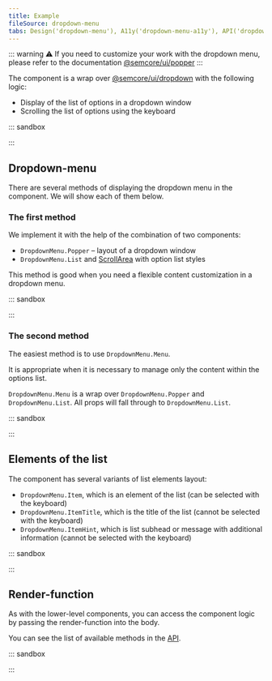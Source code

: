 ```yaml
---
title: Example
fileSource: dropdown-menu
tabs: Design('dropdown-menu'), A11y('dropdown-menu-a11y'), API('dropdown-menu-api'), Example('dropdown-menu-code'), Changelog('dropdown-menu-changelog')
---
```


::: warning
:warning: If you need to customize your work with the dropdown menu, please refer to the documentation [@semcore/ui/popper](/utils/popper/)
:::

The component is a wrap over [@semcore/ui/dropdown](/components/dropdown) with the following logic:

- Display of the list of options in a dropdown window
- Scrolling the list of options using the keyboard

::: sandbox

<script lang="tsx">
import React from 'react';
import DropdownMenu from '@semcore/ui/dropdown-menu';
import { ButtonTrigger } from '@semcore/ui/base-trigger';

const Demo = () => {
  return (
    <DropdownMenu>
      <DropdownMenu.Trigger>
        <ButtonTrigger>Click me</ButtonTrigger>
      </DropdownMenu.Trigger>
      <DropdownMenu.Menu>
        <DropdownMenu.Item>Item 1</DropdownMenu.Item>
        <DropdownMenu.Item>Item 2</DropdownMenu.Item>
        <DropdownMenu.Item>Item 3</DropdownMenu.Item>
        <DropdownMenu.Item>Item 4</DropdownMenu.Item>
      </DropdownMenu.Menu>
    </DropdownMenu>
  );
}
</script>

:::

## Dropdown-menu

There are several methods of displaying the dropdown menu in the component. We will show each of them below.

### The first method

We implement it with the help of the combination of two components:

- `DropdownMenu.Popper` – layout of a dropdown window
- `DropdownMenu.List` and [ScrollArea](/components/scroll-area/) with option list styles

This method is good when you need a flexible content customization in a dropdown menu.

::: sandbox

<script lang="tsx">
import React, { useState } from 'react';
import DropdownMenu from '@semcore/ui/dropdown-menu';
import Button from '@semcore/ui/base-trigger';
import Link from '@semcore/ui/link';
import { Text } from '@semcore/ui/typography';
import Notice from '@semcore/ui/notice';
import SpinContainer from '@semcore/ui/spin-container';
import FileExportM from '@semcore/ui/icon/FileExport/m';

const Demo = () => {
  const [loading, setLoading] = useState(false);

  const handleClick = () => {
    setLoading(true);
    setTimeout(() => setLoading(false), 1000);
  };

  return (
    <DropdownMenu>
      <DropdownMenu.Trigger>
        <Button>
          <Button.Addon>
            <FileExportM />
          </Button.Addon>
          <Button.Text>Export</Button.Text>
        </Button>
      </DropdownMenu.Trigger>
      <DropdownMenu.Popper wMax='257px'>
        <SpinContainer loading={loading}>
          <DropdownMenu.List>
            <DropdownMenu.Item onClick={handleClick}>Excel</DropdownMenu.Item>
            <DropdownMenu.Item onClick={handleClick}>CSV</DropdownMenu.Item>
            <DropdownMenu.Item onClick={handleClick}>CSV Semicolon</DropdownMenu.Item>
          </DropdownMenu.List>
          <Notice
            theme='warning'
            style={{
              padding: '12px 8px',
              borderWidth: 0,
              borderTopWidth: '1px',
              borderRadius: '0 0 6px 6px',
            }}
          >
            <Notice.Content>
              <Text tag='strong' mb={1} style={{ display: 'block' }}>
                Export failed
              </Text>
              <Text lineHeight='18px'>
                If the problem persists, please contact us at{' '}
                <Link inline href='mailto:feedback@semrush.com'>
                  feedback@semrush.com
                </Link>
              </Text>
            </Notice.Content>
          </Notice>
        </SpinContainer>
      </DropdownMenu.Popper>
    </DropdownMenu>
  );
}
</script>

:::

### The second method

The easiest method is to use `DropdownMenu.Menu`.

It is appropriate when it is necessary to manage only the content within the options list.

`DropdownMenu.Menu` is a wrap over `DropdownMenu.Popper` and `DropdownMenu.List`. All props will fall through to `DropdownMenu.List`.

::: sandbox

<script lang="tsx">
import React from 'react';
import DropdownMenu from '@semcore/ui/dropdown-menu';
import { ButtonTrigger } from '@semcore/ui/base-trigger';

const Demo = () => {
  return (
    <DropdownMenu>
      <DropdownMenu.Trigger>
        <ButtonTrigger>Click me</ButtonTrigger>
      </DropdownMenu.Trigger>
      {/* Adding max-height to the dropdown menu */}
      <DropdownMenu.Menu hMax={'180px'}>
        <DropdownMenu.ItemTitle>List heading</DropdownMenu.ItemTitle>
        <DropdownMenu.Item>Item 1</DropdownMenu.Item>
        <DropdownMenu.Item>Item 2</DropdownMenu.Item>
        <DropdownMenu.Item>Item 3</DropdownMenu.Item>
        <DropdownMenu.Item>Item 4</DropdownMenu.Item>
        <DropdownMenu.Item>Item 5</DropdownMenu.Item>
        <DropdownMenu.Item>Item 6</DropdownMenu.Item>
        <DropdownMenu.Item>Item 7</DropdownMenu.Item>
        <DropdownMenu.Item>Item 8</DropdownMenu.Item>
        <DropdownMenu.Item>Item 9</DropdownMenu.Item>
      </DropdownMenu.Menu>
    </DropdownMenu>
  );
}
</script>

:::

## Elements of the list

The component has several variants of list elements layout:

- `DropdownMenu.Item`, which is an element of the list (can be selected with the keyboard)
- `DropdownMenu.ItemTitle`, which is the title of the list (cannot be selected with the keyboard)
- `DropdownMenu.ItemHint`, which is list subhead or message with additional information (cannot be selected with the keyboard)

::: sandbox

<script lang="tsx">
import React from 'react';
import DropdownMenu from '@semcore/ui/dropdown-menu';
import { ButtonTrigger } from '@semcore/ui/base-trigger';

const Demo = () => {
  return (
    <DropdownMenu>
      <DropdownMenu.Trigger>
        <ButtonTrigger>I'll show u some options, buddy</ButtonTrigger>
      </DropdownMenu.Trigger>
      <DropdownMenu.Menu>
        <DropdownMenu.ItemTitle>I'm title</DropdownMenu.ItemTitle>
        <DropdownMenu.ItemHint>I'm hint</DropdownMenu.ItemHint>
        <DropdownMenu.Item>I'm item</DropdownMenu.Item>
      </DropdownMenu.Menu>
    </DropdownMenu>
  );
}
</script>

:::

## Render-function

As with the lower-level components, you can access the component logic by passing the render-function into the body.

You can see the list of available methods in the [API](/components/dropdown-menu/dropdown-menu-api/#aad4e2).

::: sandbox

<script lang="tsx">
import React from 'react';
import DropdownMenu from '@semcore/ui/dropdown-menu';
import { ButtonTrigger } from '@semcore/ui/base-trigger';
import { Box } from '@semcore/flex-box';

const Demo = () => {
  return (
    <DropdownMenu>
      {(props, handlers) => {
        const {
          getTriggerProps, // encapsulates Trigger logic
          getPopperProps, // encapsulates Popper logic
          getListProps, // encapsulates List logic
          getItemProps, // // encapsulates Item logic
        } = props;

        const popperProps = getPopperProps();

        return (
          <React.Fragment>
            <ButtonTrigger {...getTriggerProps()}>Click me</ButtonTrigger>
            <Box
              {...popperProps}
              hidden={!popperProps.visible}
              zIndex={10}
              p={2}
              style={{
                backgroundColor: 'var(--intergalactic-bg-primary-neutral, #FFF)',
                border: '1px solid gray',
              }}
            >
              <ul {...getListProps()}>
                <li {...getItemProps()}>Option 1</li>
                <li {...getItemProps()}>Option 2</li>
                <li {...getItemProps()}>Option 3</li>
                <li {...getItemProps()}>Option 4</li>
                <li {...getItemProps()}>Option 5</li>
              </ul>
              <button type='button' onClick={() => handlers.visible(false)}>
                Close me
              </button>
              <button type='button' onClick={() => handlers.highlightedIndex(2)}>
                Highlight item 3
              </button>
            </Box>
          </React.Fragment>
        );
      }}
    </DropdownMenu>
  );
}
</script>

:::
